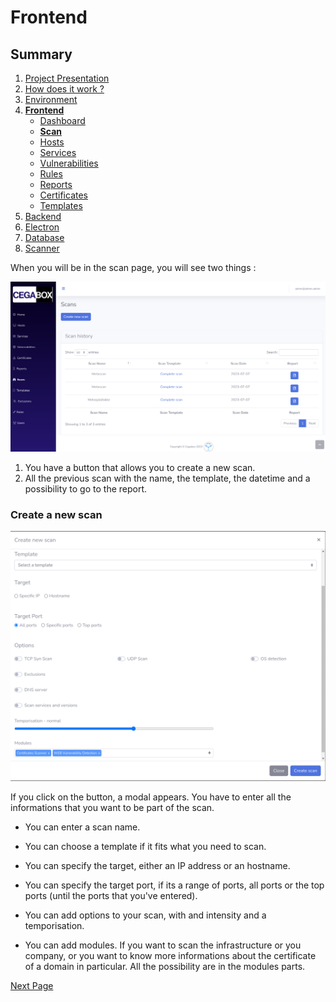 # Frontend

## Summary

1. [Project Presentation](project.html)
2. [How does it work ?](working.html)
3. [Environment](env.html)
4. [**Frontend**](front.html)
   * [Dashboard](front.html)
   * [**Scan**](scan.html)
   * [Hosts](hosts.html)
   * [Services](services.html)
   * [Vulnerabilities](vulnerabilities.html)
   * [Rules](rules.html)
   * [Reports](reports.html)
   * [Certificates](certificates.html)
   * [Templates](templates.html)
5. [Backend](back.html)
6. [Electron](electron.html)
7. [Database](database.html)
8. [Scanner](scanner.html)

When you will be in the scan page, you will see two things :

![Cegabox Scans](./img/cegabox-scan.png)

1. You have a button that allows you to create a new scan.
2. All the previous scan with the name, the template, the datetime and a possibility to go to the report.

### Create a new scan

![Cegabox New Scans](./img/cegabox-new-scan.png)

If you click on the button, a modal appears.
You have to enter all the informations that you want to be part of the scan.

* You can enter a scan name.

* You can choose a template if it fits what you need to scan.

* You can specify the target, either an IP address or an hostname.

* You can specify the target port, if its a range of ports, all ports or the top ports (until the ports that you've entered).

* You can add options to your scan, with and intensity and a temporisation.

* You can add modules. If you want to scan the infrastructure or you company, or you want to know more informations about the certificate of a domain in particular. All the possibility are in the modules parts.

[Next Page](hosts.html)
